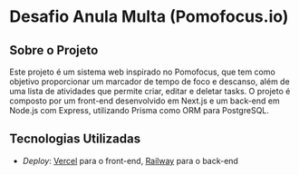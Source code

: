 # Desafio Anula Multa (Pomofocus.io)

## Sobre o Projeto

Este projeto é um sistema web inspirado no Pomofocus, que tem como objetivo proporcionar um marcador de tempo de foco e descanso, além de uma lista de atividades que permite criar, editar e deletar tasks. O projeto é composto por um front-end desenvolvido em Next.js e um back-end em Node.js com Express, utilizando Prisma como ORM para PostgreSQL.

## Tecnologias Utilizadas

- *Deploy*: [Vercel](https://desafio-anula-multa-two.vercel.app/) para o front-end, [Railway](https://railway.app/project/9fce4161-ac7c-43ef-b173-f3bbbcf9d2dc/service/71bbb64b-02e7-43b7-8253-cb045e280f36/data) para o back-end
